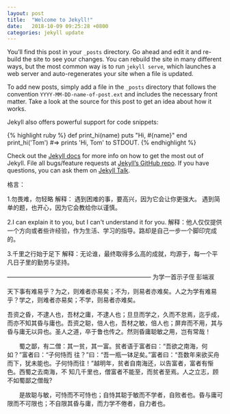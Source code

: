 ```yaml
---
layout: post
title:  "Welcome to Jekyll!"
date:   2018-10-09 09:25:28 +0800
categories: jekyll update
---
```

You’ll find this post in your `_posts` directory. Go ahead and edit it and re-build the site to see your changes. You can rebuild the site in many different ways, but the most common way is to run `jekyll serve`, which launches a web server and auto-regenerates your site when a file is updated.

To add new posts, simply add a file in the `_posts` directory that follows the convention `YYYY-MM-DD-name-of-post.ext` and includes the necessary front matter. Take a look at the source for this post to get an idea about how it works.

Jekyll also offers powerful support for code snippets:

{% highlight ruby %}
def print_hi(name)
  puts "Hi, #{name}"
end
print_hi('Tom')
#=> prints 'Hi, Tom' to STDOUT.
{% endhighlight %}

Check out the [Jekyll docs][jekyll-docs] for more info on how to get the most out of Jekyll. File all bugs/feature requests at [Jekyll’s GitHub repo][jekyll-gh]. If you have questions, you can ask them on [Jekyll Talk][jekyll-talk].

[jekyll-docs]: https://jekyllrb.com/docs/home
[jekyll-gh]:   https://github.com/jekyll/jekyll
[jekyll-talk]: https://talk.jekyllrb.com/


格言：

1.勿畏难，勿轻略
解释： 遇到困难的事，要高兴，因为它会让你更强大。
	    遇到简单的题，也开心，因为它会教给你以谨慎。

2.I can explain it to you, but I can't understand it for you.
解释：他人仅仅提供一个方向或者些许经验，作为生活、学习的指导。路却是自己一步一个脚印完成的。

3.千里之行始于足下
解释：无论谁，最终取得多么高的成就，均源于，每一个平凡日子里的勤劳与坚持。

————————————————————————
为学一首示子侄
彭端淑 

天下事有难易乎？为之，则难者亦易矣；不为，则易者亦难矣。人之为学有难易乎？学之，则难者亦易矣；不学，则易者亦难矣。

吾资之昏，不逮人也，吾材之庸，不逮人也；旦旦而学之，久而不怠焉，迄乎成，而亦不知其昏与庸也。吾资之聪，倍人也，吾材之敏，倍人也；屏弃而不用，其与昏与庸无以异也。圣人之道，卒于鲁也传之。然则昏庸聪敏之用，岂有常哉！

　　蜀之鄙，有二僧：其一贫，其一富。贫者语于富者曰：“吾欲之南海，何如？”富者曰：“子何恃而 往？”曰：“吾一瓶一钵足矣。”富者曰：“吾数年来欲买舟而下，犹未能也。子何恃而往！”越明年，贫者自南海还，以告富者，富者有惭色。西蜀之去南海，不 知几千里也，僧富者不能至，而贫者至焉。人之立志，顾不如蜀鄙之僧哉?

　　是故聪与敏，可恃而不可恃也；自恃其聪于敏而不学者，自败者也。昏与庸可限而不可限也；不自限其昏与庸，而力学不倦者，自力者也。
